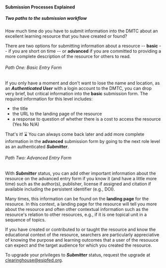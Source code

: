 #### Submission Processes Explained

##### Two paths to the submission workflow

How much time do you have to submit information into the DMTC about an excellent learning resource that you have created or found?

There are two options for submitting information about a resource -- **basic** -- if you are short on time -- or **advanced** if you are committed to providing a more complete description of the resource for others to read.

###### Path One: Basic Entry Form

If you only have a moment and don't want to lose the name and location, as an **_Authenticated User_** with a login account to the DMTC, you can drop very brief, but critical information into the **basic** submission form. The required information for this level includes:

- the title
- the URL to the landing page of the resource
- a response to question of whether there is a cost to access the resource (Yes No N/A)

That's it! ⌛ You can always come back later and add more complete information in the **advanced** submission form by going to the next role level as an authenticated **_Submitter_**.

###### Path Two: Advanced Entry Form

With **_Submitter_** status, you can add other important information about the resource on the advanced entry form if you know it (and have a little more time) such as the author(s), publisher, license if assigned and citation if available including the persistent identifier (e.g., DOI).

Many times, this information can be found on the **landing page** for the resource. In this context, a landing page for the resource will tell you more about the resource and often other contextual information such as the resource's relation to other resources, e.g., if it is one topical unit in a sequence of topics.

If you have created or contributed to or taught the resource and know the educational context of the resource, searchers are particularly appreciative of knowing the purpose and learning outcomes that a user of the resouuce can expect and the target audience for which you created the resource.

To upgrade your privileges to **_Submitter_** status, request the upgrade at [clearinghouse@esipfed.org](mailto:clearinghouse@esipfed.org).
